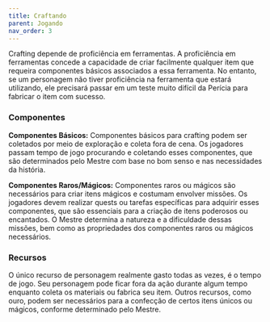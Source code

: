 ```yaml
---
title: Craftando
parent: Jogando
nav_order: 3
---
```


Crafting depende de proficiência em ferramentas. A proficiência em ferramentas concede a capacidade de criar facilmente qualquer item que requeira componentes básicos associados a essa ferramenta. 
No entanto, se um personagem não tiver proficiência na ferramenta que estará utilizando, ele precisará passar em um teste muito difícil da Perícia para fabricar o item com sucesso.

### Componentes
**Componentes Básicos:** Componentes básicos para crafting podem ser coletados por meio de exploração e coleta fora de cena. Os jogadores passam tempo de jogo procurando e coletando esses componentes, que são determinados pelo Mestre com base no bom senso e nas necessidades da história. 

**Componentes Raros/Mágicos:** Componentes raros ou mágicos são necessários para criar itens mágicos e costumam envolver missões. Os jogadores devem realizar quests ou tarefas específicas para adquirir esses componentes, que são essenciais para a criação de itens poderosos ou encantados. O Mestre determina a natureza e a dificuldade dessas missões, bem como as propriedades dos componentes raros ou mágicos necessários.

### Recursos
O único recurso de personagem realmente gasto todas as vezes, é o tempo de jogo. Seu personagem pode ficar fora da ação durante algum tempo enquanto coleta os materiais ou fabrica seu item. Outros recursos, como ouro, podem ser necessários para a confecção de certos itens únicos ou mágicos, conforme determinado pelo Mestre.
